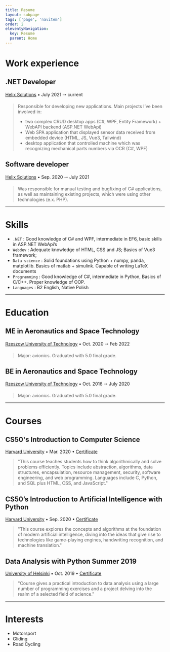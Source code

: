 ```yaml
---
title: Resume
layout: subpage
tags: ['page', 'navitem']
order: 2
eleventyNavigation:
  key: Resume
  parent: Home
---
```


<h1 class="font-bold text-xl mb-4 text-pink-200">Work experience</h1>

<h2 class="font-semibold">.NET Developer</h2>
<a class="hyperlink external" href="http://www.helixsolutions.pl">Helix Solutions</a>
<span class="italic"> • July 2021 🠒 current</span>
<blockquote>
  <div class="ml-4 text-justify">
    Responsible for developing new applications. Main projects I’ve been involved in:
    <ul class="list-disc">
      <li>two complex CRUD desktop apps (C#, WPF, Entity Framework) + WebAPI backend (ASP.NET WebApi)</li>
      <li>Web SPA application that displayed sensor data received from embedded device (HTML, JS, Vue3, Tailwind)</li>
      <li>desktop application that controlled machine which was recognizing mechanical parts numbers via OCR (C#, WPF)</li>
    </ul>
  </div>
</blockquote>

<h2 class="font-semibold">Software developer</h2>
<a class="hyperlink external" href="http://www.helixsolutions.pl">Helix Solutions</a>
<span class="italic"> • Sep. 2020 🠒 July 2021</span>
<blockquote>
  <div class="ml-4 text-justify">
    Was responsible for manual testing and bugfixing of C# applications, as well as maintaining existing projects, which were using other technologies (e.x. PHP). 
  </div>
</blockquote>

<hr class="mt-4 mb-4"/>

<h1 class="font-bold text-xl mb-4 text-pink-200">Skills</h1>
<ul class="list-disc">
  <li>
    <code>.NET</code> : Good knowledge of C# and WPF, intermediate in EF6, basic skills in ASP.NET WebApi’s 
  </li>
  <li>
    <code>Webdev</code> : Adequate knowledge of HTML, CSS and JS; Basics of Vue3 framework;
  </li>
  <li>
    <code>Data science</code> : Solid foundations using Python + numpy, panda, matplotlib. Basics of matlab + simulink. Capable of writing LaTeX documents
  </li>
  <li>
    <code>Programming</code> : Good knowledge of C#, intermediate in Python, Basics of C/C++. Proper knowledge of OOP.
  </li>
  <li>
    <code>Languages</code> : B2 English, Native Polish
  </li>
</ul>

<hr class="mt-4 mb-4"/>

<h1 class="font-bold text-xl mb-4 text-pink-200">Education</h1>

  <h2 class="font-semibold">ME in Aeronautics and Space Technology</h2>
  <a class="hyperlink external" href="https://w.prz.edu.pl/">Rzeszow University of Technology</a>
  <span class="italic"> • Oct. 2020 🠒 Feb 2022</span>
    <blockquote>
      <div class="ml-4 text-justify">
        Major: avionics. Graduated with 5.0 final grade. 
      </div>
  </blockquote>

  <h2 class="font-semibold">BE in Aeronautics and Space Technology</h2>
  <a class="hyperlink external" href="https://w.prz.edu.pl/">Rzeszow University of Technology</a>
  <span class="italic"> • Oct. 2016 🠒 July 2020</span>
  <blockquote>
    <div class="ml-4 text-justify">
      Major: avionics. Graduated with 5.0 final grade.
    </div>
  </blockquote>

<hr class="mt-4 mb-4"/>

<h1 class="font-bold text-xl mb-4 text-pink-200">Courses</h1>

  <h2 class="font-semibold">CS50's Introduction to Computer Science</h2>
  <a class="hyperlink external" href="https://www.harvard.edu/">Harvard University</a>
  <span class="italic"> • Mar. 2020 • </span>
  <a class="hyperlink external" href="https://certificates.cs50.io/1f49c6f6-b8e9-4830-bbfd-b3883a20b97c.pdf?size=letter">Certificate</a>
  <blockquote>
    <div class="ml-4 text-justify">
      "This course teaches students how to think algorithmically and solve problems efficiently. Topics include abstraction, algorithms, data structures, encapsulation, resource management, security, software engineering, and web programming. Languages include C, Python, and SQL plus HTML, CSS, and JavaScript."
    </div>
  </blockquote>

  <h2 class="font-semibold">CS50’s Introduction to Artificial Intelligence with Python</h2>
  <a class="hyperlink external" href="https://www.harvard.edu/">Harvard University</a>
  <span class="italic"> • Sep. 2020 • </span>
  <a class="hyperlink external" href="https://certificates.cs50.io/2af9abc2-74d9-4239-88f4-81cbacaf82d8.pdf?size=letter">Certificate</a>
  <blockquote>
    <div class="ml-4 text-justify">
      "This course explores the concepts and algorithms at the foundation of modern artificial intelligence, diving into the ideas that give rise to technologies like game-playing engines, handwriting recognition, and machine translation."
    </div>
  </blockquote>

  <h2 class="font-semibold">Data Analysis with Python Summer 2019</h2>
  <a class="hyperlink external" href="https://www.mooc.fi/en">University of Helsinki</a>
  <span class="italic"> • Oct. 2019 • </span>
  <a class="hyperlink external" href="https://certificates.cs50.io/2af9abc2-74d9-4239-88f4-81cbacaf82d8.pdf?size=letter">Certificate</a>
  <blockquote>
    <div class="ml-4 text-justify">
      "Course gives a practical introduction to data analysis using a large number of programming exercises and a project delving into the realm of a selected field of science."
    </div>
  </blockquote>

<hr class="mt-4 mb-4"/>

<h1 class="font-bold text-xl mb-1 text-pink-200">Interests</h1>
  <ul class="list-disc">
    <li>Motorsport</li>
    <li>Gliding</li>
    <li>Road Cycling</li>
  </ul>